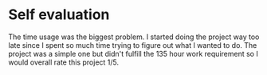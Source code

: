 # Self evaluation

The time usage was the biggest problem. I started doing the project way too late since I spent so much time trying to figure out what I wanted to do. The project was a simple one but didn't fulfill the 135 hour work requirement so I would overall rate this project 1/5. 
